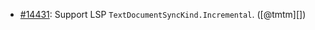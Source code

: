 * [#14431](https://github.com/rubocop/rubocop/pull/14431): Support LSP `TextDocumentSyncKind.Incremental`. ([@tmtm][])
